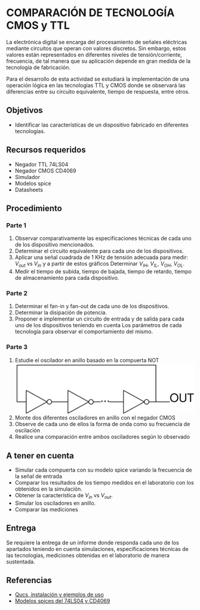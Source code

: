 # COMPARACIÓN DE TECNOLOGÍA CMOS y TTL

La electrónica digital se encarga del procesamiento de señales eléctricas
mediante circuitos que operan con valores discretos. Sin embargo, estos valores
están representados en diferentes niveles de tensión/corriente, frecuencia, de tal
manera que su aplicación depende en gran medida de la tecnología de fabricación.

Para el desarrollo de esta actividad se estudiará la implementación de una operación
lógica en las tecnologías TTL y CMOS donde se observará las diferencias entre 
su circuito equivalente, tiempo de respuesta, entre otros.


## Objetivos

* Identificar las características de un dispositivo fabricado en diferentes tecnologías.

## Recursos requeridos

* Negador TTL 74LS04
* Negador CMOS CD4069
* Simulador
* Modelos spice
* Datasheets

## Procedimiento

### Parte 1

1. Observar comparativamente las especificaciones técnicas de cada uno de los dispositivo mencionados.
2. Determinar el circuito equivalente para cada uno de los dispositivos.
3. Aplicar una señal cuadrada de 1 KHz de tensión adecuada para medir: $V_{out}$ vs $V_{in}$ y a partir de estos gráficos Determinar
   $V_{IH}$, $V_{IL}$, $V_{OH}$, $V_{OL}$.
4. Medir el tiempo de subida, tiempo de bajada, tiempo de retardo, tiempo de almacenamiento para cada dispositivo.

### Parte 2

1. Determinar el fan-in y fan-out de cada uno de los dispositivos.
2. Determinar la disipación de potencia.
3. Proponer e implementar un circuito de entrada y de salida para cada uno de los dispositivos teniendo en cuenta
Los parámetros de cada tecnología para observar el comportamiento del mismo.

### Parte 3

1. Estudie el oscilador en anillo basado en la compuerta NOT
![ring-osc](./ring-osc.svg)
2. Monte dos diferentes osciladores en anillo con el negador CMOS
3. Observe de cada uno de ellos la forma de onda como su frecuencia de oscilación
4. Realice una comparación entre ambos osciladores según lo observado

## A tener en cuenta


* Simular cada compuerta con su modelo spice variando la frecuencia de la señal de entrada
* Comparar los resultados de los tiempo medidos en el laboratorio con los obtenidos en la simulación.
* Obtener la característica de $V_{in}$ vs $V_{out}$.
* Simular los osciladores en anillo.
* Comparar las mediciones

## Entrega

Se requiere la entrega de un informe donde responda cada uno de los apartados teniendo en cuenta simulaciones,
especificaciones técnicas de las tecnologías, mediciones obtenidas en el laboratorio de manera sustentada.

## Referencias

* [Qucs, instalación y ejemplos de uso](https://github.com/johnnycubides/qucs-tutorial-examples)
* [Modelos spices del 74LS04 y CD4069](./spice/)
